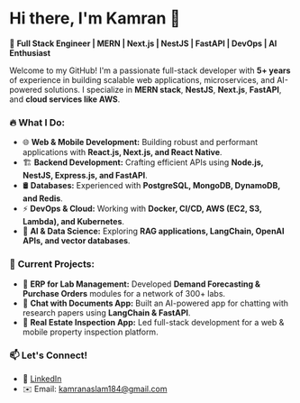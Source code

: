 # Hi there, I'm Kamran 👋

🚀 **Full Stack Engineer | MERN | Next.js | NestJS | FastAPI | DevOps | AI Enthusiast**  

Welcome to my GitHub! I'm a passionate full-stack developer with **5+ years** of experience in building scalable web applications, microservices, and AI-powered solutions. I specialize in **MERN stack**, **NestJS**, **Next.js**, **FastAPI**, and **cloud services like AWS**.

### 🔥 **What I Do:**
- 🌐 **Web & Mobile Development:** Building robust and performant applications with **React.js, Next.js, and React Native**.
- 🏗 **Backend Development:** Crafting efficient APIs using **Node.js, NestJS, Express.js, and FastAPI**.
- 🛢 **Databases:** Experienced with **PostgreSQL, MongoDB, DynamoDB, and Redis**.
- ⚡ **DevOps & Cloud:** Working with **Docker, CI/CD, AWS (EC2, S3, Lambda), and Kubernetes**.
- 🤖 **AI & Data Science:** Exploring **RAG applications, LangChain, OpenAI APIs, and vector databases**.

### 📌 **Current Projects:**
- 🏥 **ERP for Lab Management:** Developed **Demand Forecasting & Purchase Orders** modules for a network of 300+ labs.
- 📑 **Chat with Documents App:** Built an AI-powered app for chatting with research papers using **LangChain & FastAPI**.
- 🏡 **Real Estate Inspection App:** Led full-stack development for a web & mobile property inspection platform.

### 📫 **Let's Connect!**
- 💼 [LinkedIn](https://www.linkedin.com/in/kamran-aslam-fullstack/)   
- ✉️ Email: kamranaslam184@gmail.com  




<!--
**imkAslam/imkAslam** is a ✨ _special_ ✨ repository because its `README.md` (this file) appears on your GitHub profile.

Here are some ideas to get you started:

- 🔭 I’m currently working on ...
- 🌱 I’m currently learning ...
- 👯 I’m looking to collaborate on ...
- 🤔 I’m looking for help with ...
- 💬 Ask me about ...
- 📫 How to reach me: ...
- 😄 Pronouns: ...
- ⚡ Fun fact: ...
-->
